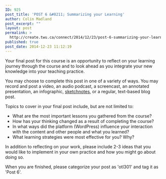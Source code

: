 ```yaml
---
ID: 925
post_title: 'POST 6 &#8211; Summarizing your Learning'
author: Colin Madland
post_excerpt: ""
layout: post
permalink: >
  http://create.twu.ca/connect/2014/12/23/post-6-summarizing-your-learning/
published: true
post_date: 2014-12-23 11:12:19
---
```

Your final post for this course is an opportunity to reflect on your learning journey through the course and to look ahead as you integrate your new knowledge into your teaching practice.

You may choose to complete this post in one of a variety of ways. You may record and post a video, an audio podcast, a screencast, an annotated presentation, an infographic, <a href="http://sketchnotearmy.com/about/"  rel="noopener noreferrer">sketchnotes</a>, or a regular, text-based blog post.

Topics to cover in your final post include, but are not limited to:
<ul>
	<li>What are the most important lessons you gathered from the course?</li>
	<li>How has your thinking changed as a result of completing the course?</li>
	<li>In what ways did the platform (WordPress) influence your interaction with the content and other people and what you learned?</li>
	<li>What learning strategies were most effective for you? Why?</li>
</ul>
In addition to reflecting on your work, please include 2-3 ideas that you would like to implement in your own practice and how you might go about doing so.

When you are finished, please categorize your post as 'otl301' and tag it as 'Post 6'.